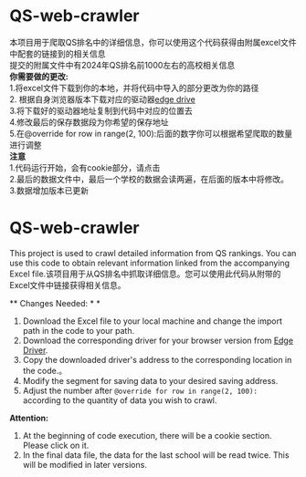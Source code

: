 # QS-web-crawler
本项目用于爬取QS排名中的详细信息，你可以使用这个代码获得由附属excel文件中配套的链接到的相关信息  
提交的附属文件中有2024年QS排名前1000左右的高校相关信息  
  **你需要做的更改:**    
1.将excel文件下载到你的本地，并将代码中导入的部分更改为你的路径  
2. 根据自身浏览器版本下载对应的驱动器[edge drive ](https://developer.microsoft.com/en-us/microsoft-edge/tools/webdriver/ )  
3.将下载好的驱动器地址复制到代码中对应的位置去  
4.修改最后的保存数据段为你希望的保存地址  
5.在@override for row in range(2, 100):后面的数字你可以根据希望爬取的数量进行调整  
 **注意**   
1.代码运行开始，会有cookie部分，请点击  
2.最后的数据文件中，最后一个学校的数据会读两遍，在后面的版本中将修改。  
3.数据增加版本已更新
# QS-web-crawler

This project is used to crawl detailed information from QS rankings. You can use this code to obtain relevant information linked from the accompanying Excel file.该项目用于从QS排名中抓取详细信息。您可以使用此代码从附带的Excel文件中链接获得相关信息。

**  Changes Needed:  * *
1. Download the Excel file to your local machine and change the import path in the code to your path.
2. Download the corresponding driver for your browser version from [Edge Driver](https://developer.microsoft.com/en-us/microsoft-edge/tools/webdriver/).
3. Copy the downloaded driver's address to the corresponding location in the code.。
4. Modify the segment for saving data to your desired saving address.
5. Adjust the number after `@override for row in range(2, 100):` according to the quantity of data you wish to crawl.

**Attention:**   
1. At the beginning of code execution, there will be a cookie section. Please click on it.
2. In the final data file, the data for the last school will be read twice. This will be modified in later versions.
